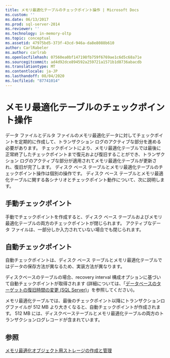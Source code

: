 ```yaml
---
title: メモリ最適化テーブルのチェックポイント操作 | Microsoft Docs
ms.custom: ''
ms.date: 06/13/2017
ms.prod: sql-server-2014
ms.reviewer: ''
ms.technology: in-memory-oltp
ms.topic: conceptual
ms.assetid: 47975bd5-373f-43cd-946a-da8e8088b610
author: CarlRabeler
ms.author: carlrab
ms.openlocfilehash: 07560ea0bf147198fb759f6769ae1c6d5c68a71e
ms.sourcegitcommit: ad4d92dce894592a259721a1571b1d8736abacdb
ms.translationtype: MT
ms.contentlocale: ja-JP
ms.lasthandoff: 08/04/2020
ms.locfileid: "87741014"
---
```

# <a name="checkpoint-operation-for-memory-optimized-tables"></a>メモリ最適化テーブルのチェックポイント操作
  データ ファイルとデルタ ファイルのメモリ最適化データに対してチェックポイントを定期的に作成して、トランザクション ログのアクティブな部分を進める必要があります。 チェックポイントにより、メモリ最適化テーブルでは最後に正常終了したチェックポイントまで復元および復旧することができ、トランザクション ログのアクティブな部分が適用されてメモリ最適化テーブルが更新され、復旧が完了します。 ディスク ベース テーブルとメモリ最適化テーブルのチェックポイント操作は個別の操作です。 ディスク ベース テーブルとメモリ最適化テーブルに関する各シナリオとチェックポイント動作について、次に説明します。  
  
## <a name="manual-checkpoint"></a>手動チェックポイント  
 手動でチェックポイントを作成すると、ディスク ベース テーブルおよびメモリ最適化テーブルの両方のチェックポイントが閉じられます。 アクティブなデータ ファイルは、一部分しか入力されていない場合でも閉じられます。  
  
## <a name="automatic-checkpoint"></a>自動チェックポイント  
 自動チェックポイントは、ディスク ベース テーブルとメモリ最適化テーブルではデータの保存方法が異なるため、実装方法が異なります。  
  
 ディスクベースのテーブルの場合、recovery interval 構成オプションに基づいて自動チェックポイントが取得されます (詳細については、「[データベースのターゲットの復旧時間の変更 &#40;SQL Server&#41;](../logs/change-the-target-recovery-time-of-a-database-sql-server.md)」を参照してください)。  
  
 メモリ最適化テーブルでは、最後のチェックポイント以降にトランザクションログファイルが 512 MB より大きくなると、自動チェックポイントが作成されます。 512 MB には、ディスクベーステーブルとメモリ最適化テーブルの両方のトランザクションログレコードが含まれています。  
  
## <a name="see-also"></a>参照  
 [メモリ最適化オブジェクト用ストレージの作成と管理](creating-and-managing-storage-for-memory-optimized-objects.md)  
  
  
